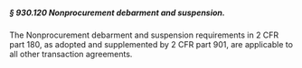 ##### § 930.120 Nonprocurement debarment and suspension. #####

The Nonprocurement debarment and suspension requirements in 2 CFR part 180, as adopted and supplemented by 2 CFR part 901, are applicable to all other transaction agreements.